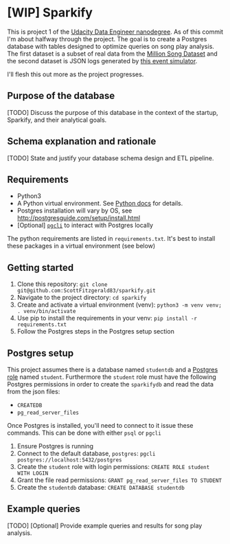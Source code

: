 # [WIP] Sparkify
This is project 1 of the [Udacity Data Engineer nanodegree](https://www.udacity.com/course/data-engineer-nanodegree--nd027). As of this commit I'm about halfway through the project. The goal is to create a Postgres database with tables designed to optimize queries on song play analysis. The first dataset is a subset of real data from the [Million Song Dataset](https://labrosa.ee.columbia.edu/millionsong/) and the second dataset is JSON logs generated by [this event simulator](https://github.com/Interana/eventsim).

I'll flesh this out more as the project progresses.
## Purpose of the database
[TODO] Discuss the purpose of this database in the context of the startup, Sparkify, and their analytical goals.
## Schema explanation and rationale
[TODO] State and justify your database schema design and ETL pipeline.

## Requirements
* Python3 
* A Python virtual environment. See [Python docs](https://packaging.python.org/guides/installing-using-pip-and-virtual-environments/#targetText=To%20create%20a%20virtual%20environment,project's%20directory%20and%20run%20virtualenv.&targetText=The%20second%20argument%20is%20the,installation%20in%20the%20env%20folder.) for details.
* Postgres installation will vary by OS, see http://postgresguide.com/setup/install.html
* [Optional] [`pgcli`](https://www.pgcli.com) to interact with Postgres locally

The python requirements are listed in `requirements.txt`. It's best to install these packages in a virtual environment (see below)

## Getting started
1. Clone this repository: `git clone git@github.com:ScottFitzgerald83/sparkify.git`
2. Navigate to the project directory: `cd sparkify`
3. Create and activate a virtual environment (venv): `python3 -m venv venv; . venv/bin/activate`
4. Use pip to install the requirements in your venv: `pip install -r requirements.txt`
5. Follow the Postgres steps in the Postgres setup section

## Postgres setup
This project assumes there is a database named `studentdb` and a [Postgres role](https://www.postgresql.org/docs/current/sql-createrole.html) named `student`. Furthermore the `student` role must have the following Postgres permissions in order to create the `sparkifydb` and read the data from the json files:
* `CREATEDB`
* `pg_read_server_files`

Once Postgres is installed, you'll need to connect to it issue these commands. This can be done with either `psql` or `pgcli`
1. Ensure Postgres is running
2. Connect to the default database, `postgres`: `pgcli postgres://localhost:5432/postgres`
3. Create the `student` role with login permissions: `CREATE ROLE student WITH LOGIN` 
4. Grant the file read permissions: `GRANT pg_read_server_files TO STUDENT`
5. Create the `studentdb` database: `CREATE DATABASE studentdb`


## Example queries
[TODO] [Optional] Provide example queries and results for song play analysis.

